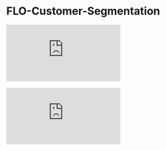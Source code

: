 # FLO-Customer-Segmentation


![FLO_CLTV_Prediction_Proje.pdf](https://github.com/mujdeinc/FLO-customer-segmentation/blob/main/FLO_CLTV_Prediction_Proje.pdf)

![FLO_RFM_Analizi.pdf](https://github.com/mujdeinc/FLO-customer-segmentation/blob/main/FLO_RFM_Analizi.pdf)
